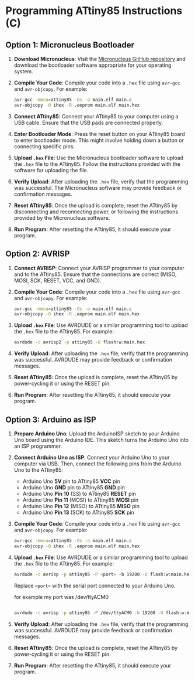 # Programming ATtiny85 Instructions (C)

## Option 1: Micronucleus Bootloader

1. **Download Micronucleus**: Visit the [Micronucleus GitHub repository](https://github.com/micronucleus/micronucleus) and download the bootloader software appropriate for your operating system.

2. **Compile Your Code**: Compile your code into a `.hex` file using `avr-gcc` and `avr-objcopy`. For example:

    ```bash
    avr-gcc -mmcu=attiny85 -Os -o main.elf main.c
    avr-objcopy -O ihex -R .eeprom main.elf main.hex
    ```

3. **Connect ATtiny85**: Connect your ATtiny85 to your computer using a USB cable. Ensure that the USB pads are connected properly.

4. **Enter Bootloader Mode**: Press the reset button on your ATtiny85 board to enter bootloader mode. This might involve holding down a button or connecting specific pins.

5. **Upload `.hex` File**: Use the Micronucleus bootloader software to upload the `.hex` file to the ATtiny85. Follow the instructions provided with the software for uploading the file.

6. **Verify Upload**: After uploading the `.hex` file, verify that the programming was successful. The Micronucleus software may provide feedback or confirmation messages.

7. **Reset ATtiny85**: Once the upload is complete, reset the ATtiny85 by disconnecting and reconnecting power, or following the instructions provided by the Micronucleus software.

8. **Run Program**: After resetting the ATtiny85, it should execute your program.

## Option 2: AVRISP

1. **Connect AVRISP**: Connect your AVRISP programmer to your computer and to the ATtiny85. Ensure that the connections are correct (MISO, MOSI, SCK, RESET, VCC, and GND).

2. **Compile Your Code**: Compile your code into a `.hex` file using `avr-gcc` and `avr-objcopy`. For example:

    ```bash
    avr-gcc -mmcu=attiny85 -Os -o main.elf main.c
    avr-objcopy -O ihex -R .eeprom main.elf main.hex
    ```

3. **Upload `.hex` File**: Use AVRDUDE or a similar programming tool to upload the `.hex` file to the ATtiny85. For example:

    ```bash
    avrdude -c avrisp2 -p attiny85 -U flash:w:main.hex
    ```

4. **Verify Upload**: After uploading the `.hex` file, verify that the programming was successful. AVRDUDE may provide feedback or confirmation messages.

5. **Reset ATtiny85**: Once the upload is complete, reset the ATtiny85 by power-cycling it or using the RESET pin.

6. **Run Program**: After resetting the ATtiny85, it should execute your program.

## Option 3: Arduino as ISP

1. **Prepare Arduino Uno**: Upload the ArduinoISP sketch to your Arduino Uno board using the Arduino IDE. This sketch turns the Arduino Uno into an ISP programmer.

2. **Connect Arduino Uno as ISP**: Connect your Arduino Uno to your computer via USB. Then, connect the following pins from the Arduino Uno to the ATtiny85:
    - Arduino Uno **5V** pin to ATtiny85 **VCC** pin
    - Arduino Uno **GND** pin to ATtiny85 **GND** pin
    - Arduino Uno **Pin 10** (SS) to ATtiny85 **RESET** pin
    - Arduino Uno **Pin 11** (MOSI) to ATtiny85 **MOSI** pin
    - Arduino Uno **Pin 12** (MISO) to ATtiny85 **MISO** pin
    - Arduino Uno **Pin 13** (SCK) to ATtiny85 **SCK** pin

3. **Compile Your Code**: Compile your code into a `.hex` file using `avr-gcc` and `avr-objcopy`. For example:

    ```bash
    avr-gcc -mmcu=attiny85 -Os -o main.elf main.c
    avr-objcopy -O ihex -R .eeprom main.elf main.hex
    ```

4. **Upload `.hex` File**: Use AVRDUDE or a similar programming tool to upload the `.hex` file to the ATtiny85. For example:

    ```bash
    avrdude -c avrisp -p attiny85 -P <port> -b 19200 -U flash:w:main.hex
    ```    
    Replace `<port>` with the serial port connected to your Arduino Uno.

    for example my port was /dev/ttyACM0
    
    ```bash

    avrdude -c avrisp -p attiny85 -P /dev/ttyACM0 -b 19200 -U flash:w:main.hex
    ```

5. **Verify Upload**: After uploading the `.hex` file, verify that the programming was successful. AVRDUDE may provide feedback or confirmation messages.

6. **Reset ATtiny85**: Once the upload is complete, reset the ATtiny85 by power-cycling it or using the RESET pin.

7. **Run Program**: After resetting the ATtiny85, it should execute your program.
